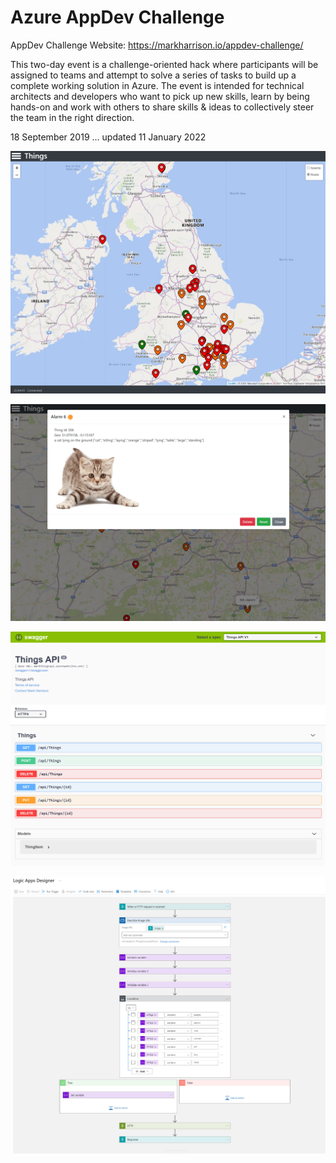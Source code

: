 # Azure AppDev Challenge

AppDev Challenge Website: https://markharrison.io/appdev-challenge/

This two-day event is a challenge-oriented hack where participants will be assigned to teams and attempt to solve a series of tasks to build up a complete working solution in Azure. The event is intended for technical architects and developers who want to pick up new skills, learn by being hands-on and work with others to share skills & ideas to collectively steer the team in the right direction.

18 September 2019 ... updated 11 January 2022

![](./docs/images/completed1.png)

![](./docs/images/completed2.png)

![](./docs/images/completed3.png)

![](./docs/images/completed4.png)
